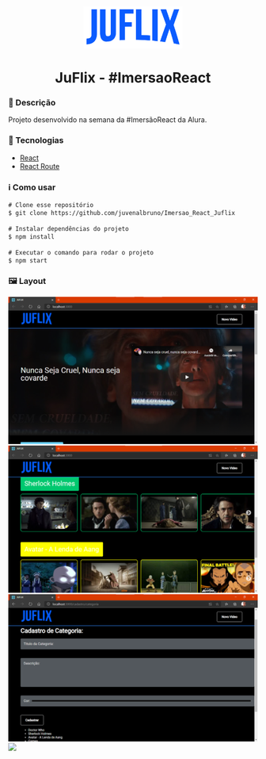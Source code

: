 <p align='center'><img width='200' src="./src/assets/img/Logo.png"/></p>
<h1 align='center'>JuFlix - #ImersaoReact</h1>
</p>

<h3>🔖 Descrição</h3>
<p>Projeto desenvolvido na semana da #ImersãoReact da Alura.</p>

<h3>🚀 Tecnologias</h3>
<ul>
    <li><a href="https://reactjs.org/" target="_blank">React</a></li>
    <li><a href="https://reactrouter.com/" target="_blank">React Route</a></li>
</ul>

<h3>ℹ️ Como usar</h3>

    # Clone esse repositório
    $ git clone https://github.com/juvenalbruno/Imersao_React_Juflix
    
    # Instalar dependências do projeto
    $ npm install
    
    # Executar o comando para rodar o projeto
    $ npm start

<h3>🖼 Layout</h3>
<img src="./JuFlix_prints/Juflix.png">
<br/>
<img src="./JuFlix_prints/Juflix_002.png">
<br/>
<img src="./JuFlix_prints/Juflix_003.png">
<br/>
<img src="./JuFlix_prints/Juflix_004.png">
